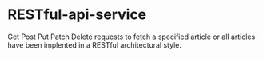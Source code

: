 # RESTful-api-service
Get Post Put Patch Delete requests to fetch a specified article or all articles have been implented in a RESTful architectural style.
